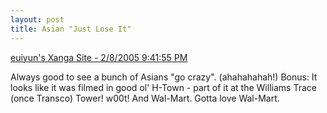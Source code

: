 ```yaml
---
layout: post
title: Asian "Just Lose It"
---
```

<a href="http://www.xanga.com/item.aspx?user=euiyun&amp;tab=weblogs&amp;uid=201515136">euiyun's 
Xanga Site - 2/8/2005 9:41:55 PM</a> 

Always good to see a bunch of Asians "go crazy". (ahahahahah!) 
Bonus: It looks like it was filmed in good ol' H-Town - part of it at the 
Williams Trace (once Transco) Tower! w00t! And Wal-Mart. Gotta love Wal-Mart. 